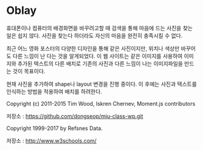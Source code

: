 # Oblay


휴대폰이나 컴퓨터의 배경화면을 바꾸려고할 때 검색을 통해 마음에 드는 사진을 찾는 일은 쉽지 않다. 
사진을 찾는다 하더라도 자신의 마음을 완전히 충족시킬 수 없다. 

최근 어느 영화 포스터의 다양한 디자인을 통해 같은 사진이지만, 위치나 색상만 바꾸어도 다른 느낌이 난 다는 것을 알게되었다.
이 웹 사이트는 같은 이미지를 사용하여 이미지와 추가된 텍스트의 다른 배치로 기존의 사진과 다른 느낌이 나는 이미지파일을 만드는 것이 목표이다.

현재 사진을 추가하여 shape나 layout 변경을 진행 중이다. 
이 후에는 사진과 텍스트를 인식하는 방법을 적용하여 배치를 하려한다.


Copyright (c) 2011-2015 Tim Wood, Iskren Chernev, Moment.js contributors

저장소 : https://github.com/dongseop/mju-class-wp.git

Copyright 1999-2017 by Refsnes Data.

저장소 :	http://www.w3schools.com/
